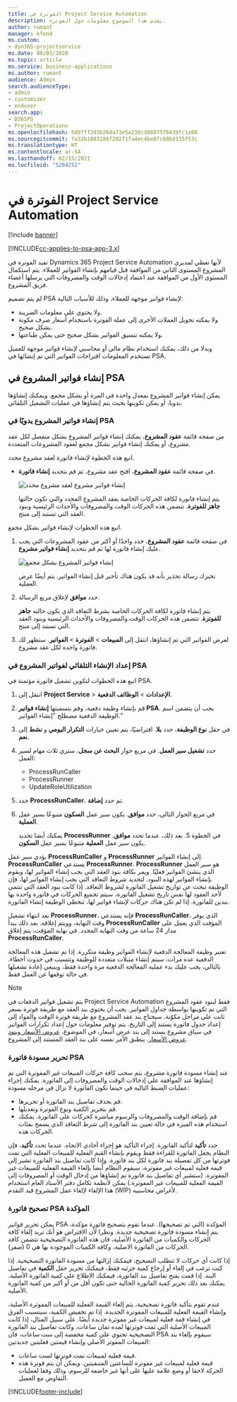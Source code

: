 ```yaml
---
title: الفوترة في Project Service Automation
description: يقدم هذا الموضوع معلومات حول الفوترة.
author: rumant
manager: kfend
ms.custom:
- dyn365-projectservice
ms.date: 08/03/2020
ms.topic: article
ms.service: business-applications
ms.author: rumant
audience: Admin
search.audienceType:
- admin
- customizer
- enduser
search.app:
- D365PS
- ProjectOperations
ms.openlocfilehash: 5d9fff2d3b26da73e5a236cd8607576439fc1a08
ms.sourcegitcommit: fa32b1893286f20271fa4ec4be8fc68bd135f53c
ms.translationtype: HT
ms.contentlocale: ar-SA
ms.lasthandoff: 02/15/2021
ms.locfileid: "5284252"
---
```

# <a name="invoicing-in-project-service-automation"></a>الفوترة في Project Service Automation

[!include [banner](../includes/psa-now-project-operations.md)]

[!INCLUDE[cc-applies-to-psa-app-3.x](../includes/cc-applies-to-psa-app-3x.md)]

تفيد الفوترة في Dynamics 365 Project Service Automation لأنها تعطي لمديري المشروع المستوى الثاني من الموافقة قبل قيامهم بإنشاء الفواتير للعملاء. يتم استكمال المستوى الأول من الموافقة عند اعتماد إدخالات الوقت والمصروفات التي يرسلها أعضاء فريق المشروع.

لم يتم تصميم PSA لإنشاء فواتير موجهة للعملاء، وذلك للأسباب التالية:

- ولا يحتوي على معلومات الضريبة.
- ولا يمكنه تحويل العملات الأخرى إلى عملة الفوترة باستخدام أسعار صرف مكونة بشكل صحيح.
- ولا يمكنه تنسيق الفواتير بشكل صحيح حتى يمكن طباعتها.

وبدلا من ذلك، يمكنك استخدام نظام مالي أو محاسبي لإنشاء فواتير موجهة للعميل تستخدم المعلومات اقتراحات الفواتير التي تم إنشائها في PSA.

## <a name="creating-project-invoices-in-psa"></a>إنشاء فواتير المشروع في PSA

يمكن إنشاء فواتير المشروع بمعدل واحدة في المرة أو بشكل مجمع. ويمكنك إنشاؤها يدويا، أو يمكن تكوينها بحيث يتم إنشاؤها في عمليات التشغيل التلقائي.

### <a name="manually-create-project-invoices-in-psa"></a>إنشاء فواتير المشروع يدويًا في PSA

من صفحة قائمة **عقود المشروع**، يمكنك إنشاء فواتير المشروع بشكل منفصل لكل عقد مشروع، أو يمكنك إنشاء فواتير بشكل مجمع لعقود المشروعات المتعددة.

اتبع هذه الخطوة لإنشاء فاتورة لعقد مشروع محدد.

- في صفحة قائمة **عقود المشروع**، افتح عقد مشروع، ثم قم بتحديد **إنشاء فاتورة**.

    ![إنشاء فواتير مشروع لعقد مشروع محدد](media/CreateProjectInvoicesOneByOne.png)

    يتم إنشاء فاتورة لكافة الحركات الخاصة بعقد المشروع المحدد والتي تكون حالتها **جاهز للفوترة**. تتضمن هذه الحركات الوقت والمصروفات والأحداث الرئيسية وبنود العقد التي تستند إلى منتج.

اتبع هذه الخطوات لإنشاء فواتير بشكل مجمع.

1. في صفحة قائمة **عقود المشروع**، حدد واحدًا أو أكثر من عقود المشروعات التي يجب عليك إنشاء فاتورة لها ثم قم بتحديد **إنشاء فواتير مشروع**.

    ![إنشاء فواتير المشروع بشكل مجمع](media/CreateProjectInvoicesBulk.png)

    تخبرك رسالة تحذير بأنه قد يكون هناك تأخير قبل إنشاء الفواتير. يتم أيضًا عرض العملية.

2. حدد **موافق** لإغلاق مربع الرسالة.

    يتم إنشاء فاتورة لكافة الحركات الخاصة بشرط التعاقد الذي يكون حالته **جاهز للفوترة**. تتضمن هذه الحركات الوقت والمصروفات والأحداث الرئيسية وبنود العقد التي تستند إلى منتج.

3. لعرض الفواتير التي تم إنشاؤها، انتقل إلى **المبيعات** \> **الفوترة** \> **الفواتير**. ستظهر لك فاتورة واحده لكل عقد مشروع.

### <a name="set-up-automated-creation-of-project-invoices-in-psa"></a>إعداد الإنشاء التلقائي لفواتير المشروع في PSA

اتبع هذه الخطوات لتكوين تشغيل فاتورة مؤتمتة في PSA.

1. انتقل إلى **Project Service** \> **الإعدادات** \> **الوظائف الدفعية**.
2. قم بإنشاء وظيفة دفعية، وقم بتسميتها **إنشاء فواتير PSA**. يجب أن يتضمن اسم الوظيفة الدفعية مصطلح "إنشاء الفواتير."
3. في حقل **نوع الوظيفة**، حدد **بلا**. افتراضيًا، يتم تعيين  خيارات **التكرار اليومي** و **نشط** إلى **نعم**.
4. حدد **تشغيل سير العمل**. في مربع حوار **البحث عن سجل**، ستري ثلاث مهام لسير العمل:

    - ProcessRunCaller
    - ProcessRunner
    - UpdateRoleUtilization

5. حدد **ProcessRunCaller**، ثم حدد **إضافة**.
6. في مربع الحوار التالي، حدد **موافق**. يكون سير عمل **السكون** متبوعًا بسير عمل **العملية**.

    يمكنك أيضا تحديد **ProcessRunner** في الخطوة 5. بعد ذلك، عندما تحدد **موافق**، يكون سير عمل **العملية** متبوعًا بسير عمل **السكون**.

يؤدي سير عمل **ProcessRunCaller** و **ProcessRunner** إلى إنشاء الفواتير. **ProcessRunCaller** يستدعي **ProcessRunner**. **ProcessRunner** هو سير العمل الذي ينشئ الفواتير فعليًا. ويمر بكافة بنود العقد التي يجب إنشاء الفواتير لها، ويقوم بإنشاء الفواتير لهذه البنود. لتحديد شروط التعاقد التي يجب إنشاء الفواتير لها، فإن الوظيفة تبحث عن تواريخ تشغيل الفاتورة لشروط التعاقد. إذا كانت بنود العقد التي تنتمي لأحد العقود لها نفس تاريخ تشغيل الفاتورة، سيتم تجميع الحركات في فاتورة واحدة بها بندين للفاتورة. إذا لم تكن هناك حركات لإنشاء فواتير لها، تتخطى الوظيفة إنشاء الفاتورة.

بعد انتهاء تشغيل **ProcessRunner**، فإنه يستدعي **ProcessRunCaller**، الذي يوفر وقت النهاية، وويتم إغلاقه. بعد ذلك يبدأ **ProcessRunCaller** المؤقت الذي يعمل على مدار 24 ساعة من وقت النهاية المحدد. في نهاية المؤقت، يتم إغلاق **ProcessRunCaller**.

تعتبر وظيفة المعالجة الدفعية لإنشاء الفواتير وظيفة متكررة. إذا تم تشغيل هذه المعالجة الدفعية عده مرات، سيتم إنشاء مثيلات متعددة للوظيفة وتتسبب في حدوث أخطاء. بالتالي، يجب عليك بدء عملية المعالجة الدفعية مرة واحدة فقط، وينبغي إعادة تشغيلها في حالة توقفها عن العمل فقط.

> [!NOTE]
> يتم تشغيل فواتير الدفعات في Project Service Automation فقط لبنود عقود المشروع التي تم تكوينها بواسطة جداول الفواتير. يجب أن يحتوي بند العقد مع طريقة فوترة بسعر ثابت على مراحل مكوّنة. سيحتاج بند عقد المشروع مع طريقة فوترة الوقت والمواد إلى إعداد جدول فاتورة يستند إلى التاريخ. يتم توفير معلومات حول إعداد تكرارات الفواتير في سياق مشروع يستند إلى بند عرض أسعار، في الموضوع، [عروض الأسعار وبنود عروض الأسعار](basic-quote-lines.md#invoice-schedule). ينطبق الأمر نفسه على بند العقد المستند إلى المشروع.      
 
### <a name="edit-a-draft-psa-invoice"></a>تحرير مسودة فاتورة PSA

عند إنشاء مسودة فاتورة مشروع، يتم سحب كافة حركات المبيعات غير المفوترة التي تم إنشاؤها عند الموافقة على إدخالات الوقت والمصروفات إلى الفاتورة. يمكنك إجراء عمليات الضبط التالية في حينما تكون الفاتورة لا تزال في مرحله مسودة:

- قم بحذف تفاصيل بند الفاتورة أو تحريرها.
- قم بتحرير الكمية ونوع الفوترة وتعديلها.
- قم بإضافة الوقت والمصروفات والرسوم مباشرة كحركات على الفاتورة. يمكنك استخدام هذه الميزة في حالة تعيين بند الفاتورة إلى شرط التعاقد الذي يسمح بفئات الحركات هذه.

حدد **تأكيد** لتأكيد الفاتورة. إجراء التأكيد هو إجراء أحادي الاتجاه. عندما تحدد **تأكيد**، فإن النظام يجعل الفاتورة للقراءة فقط ويقوم بإنشاء القيم الفعلية للمبيعات الفعلية التي تمت فوترتها من كل تفصيلة بند فاتورة لكل بند فاتورة. وإذا كانت تفاصيل بند الفاتورة تشير إلى قيمة فعلية لمبيعات غير مفوترة، سيقوم النظام أيضا بإلغاء القيمة الفعلية للمبيعات غير المفوترة. (ستشير أي تفاصيل بند فاتورة تم إنشاؤها من إدخال الوقت أو المصروفات إلى القيمة الفعلية للمبيعات غير المفوترة.) يمكن لأنظمة تكامل دفتر الأستاذ العام استخدام هذا الإلغاء لإلغاء عمل المشروع قيد التقدم (WIP) لأغراض محاسبيه.

### <a name="correct-a-confirmed-psa-invoice"></a>تصحيح فاتورة PSA المؤكدة

يمكن تحرير فواتير PSA المؤكدة (التي تم تصحيحها). عندما تقوم بتصحيح فاتورة مؤكدة، يتم إنشاء مسودة فاتورة تصحيحية جديدة. ونظرا لأن الافتراض هو أنك تريد إلغاء كافة الحركات والكميات من الفاتورة الأصلية، فان هذه الفاتورة التصحيحية تتضمن كافة الحركات من الفاتورة الاصلية، وكافة الكميات الموجودة بها هي 0 (صفر).

إذا كانت أي حركات لا تتطلب التصحيح، فيمكنك إزالتها من مسودة الفاتورة التصحيحية. إذا كنت ترغب في إلغاء أو إرجاع كمية جزئيه فقط، فيمكنك تحرير حقل **الكمية** في تفاصيل البند. إذا قمت بفتح تفاصيل بند الفاتورة، فيمكنك الاطلاع على كمية الفاتورة الأصلية. يمكنك بعد ذلك تحرير كمية الفاتورة الحالية حتى تكون أقل من أو أكبر من كمية الفاتورة الأصلية.

عندم تقوم بتأكيد فاتورة تصحيحية، يتم إلغاء القيمة الفعلية للمبيعات المفوترة الأصلية، وإنشاء القيمة الفعلية للمبيعات المفوترة الجديدة. إذا تم تخفيض الكمية، سيتسبب الفرق في إنشاء قمة فعلية لمبيعات غير مفوترة جديدة أيضًا. علي سبيل المثال، إذا كانت المبيعات الأصلية التي تمت فوترتها لمده ثمان ساعات، وكانت تفاصيل بند الفاتورة التصحيحية تحتوي على كمية مخفضة إلى ست ساعات، فان PSA سيقوم بإلغاء بند المبيعات المفوتر الأصلي وإنشاء قيمتين فعليتين جديدتين:

- قيمة فعلية لمبيعات تمت فوترتها لست ساعات.
- قيمة فعلية لمبيعات غير مفوترة للساعتين المتبقيتين. ويمكن أن يتم فوترة هذه الحركة لاحقا أو وضع علامة عليها على أنها غير خاضعة للرسوم، وذلك وفقا لعمليات التفاوض مع العميل.


[!INCLUDE[footer-include](../includes/footer-banner.md)]